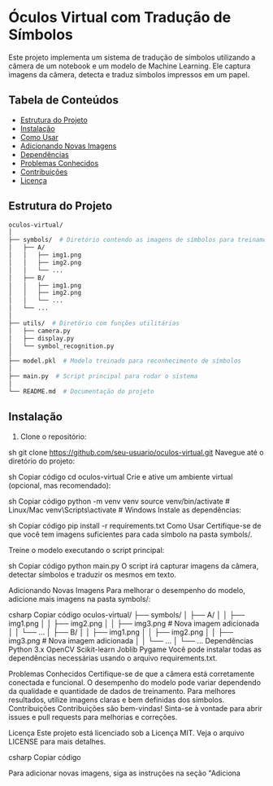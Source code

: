 
# Óculos Virtual com Tradução de Símbolos

Este projeto implementa um sistema de tradução de símbolos utilizando a câmera de um notebook e um modelo de Machine Learning. Ele captura imagens da câmera, detecta e traduz símbolos impressos em um papel.

## Tabela de Conteúdos
- [Estrutura do Projeto](#estrutura-do-projeto)
- [Instalação](#instalação)
- [Como Usar](#como-usar)
- [Adicionando Novas Imagens](#adicionando-novas-imagens)
- [Dependências](#dependências)
- [Problemas Conhecidos](#problemas-conhecidos)
- [Contribuições](#contribuições)
- [Licença](#licença)

## Estrutura do Projeto

```bash
oculos-virtual/
│
├── symbols/  # Diretório contendo as imagens de símbolos para treinamento
│   ├── A/
│   │   ├── img1.png
│   │   ├── img2.png
│   │   └── ...
│   ├── B/
│   │   ├── img1.png
│   │   ├── img2.png
│   │   └── ...
│   └── ...
│
├── utils/  # Diretório com funções utilitárias
│   ├── camera.py
│   ├── display.py
│   └── symbol_recognition.py
│
├── model.pkl  # Modelo treinado para reconhecimento de símbolos
│
├── main.py  # Script principal para rodar o sistema
│
└── README.md  # Documentação do projeto
```
## Instalação

1. Clone o repositório:
   
sh
   git clone https://github.com/seu-usuario/oculos-virtual.git
Navegue até o diretório do projeto:

sh
Copiar código
cd oculos-virtual
Crie e ative um ambiente virtual (opcional, mas recomendado):

sh
Copiar código
python -m venv venv
source venv/bin/activate  # Linux/Mac
venv\Scripts\activate     # Windows
Instale as dependências:

sh
Copiar código
pip install -r requirements.txt
Como Usar
Certifique-se de que você tem imagens suficientes para cada símbolo na pasta symbols/.

Treine o modelo executando o script principal:

sh
Copiar código
python main.py
O script irá capturar imagens da câmera, detectar símbolos e traduzir os mesmos em texto.

Adicionando Novas Imagens
Para melhorar o desempenho do modelo, adicione mais imagens na pasta symbols/:

csharp
Copiar código
oculos-virtual/
├── symbols/
│   ├── A/
│   │   ├── img1.png
│   │   ├── img2.png
│   │   ├── img3.png  # Nova imagem adicionada
│   │   └── ...
│   ├── B/
│   │   ├── img1.png
│   │   ├── img2.png
│   │   ├── img3.png  # Nova imagem adicionada
│   │   └── ...
│   └── ...
Dependências
Python 3.x
OpenCV
Scikit-learn
Joblib
Pygame
Você pode instalar todas as dependências necessárias usando o arquivo requirements.txt.

Problemas Conhecidos
Certifique-se de que a câmera está corretamente conectada e funcional.
O desempenho do modelo pode variar dependendo da qualidade e quantidade de dados de treinamento.
Para melhores resultados, utilize imagens claras e bem definidas dos símbolos.
Contribuições
Contribuições são bem-vindas! Sinta-se à vontade para abrir issues e pull requests para melhorias e correções.

Licença
Este projeto está licenciado sob a Licença MIT. Veja o arquivo LICENSE para mais detalhes.

csharp
Copiar código

Para adicionar novas imagens, siga as instruções na seção "Adiciona
